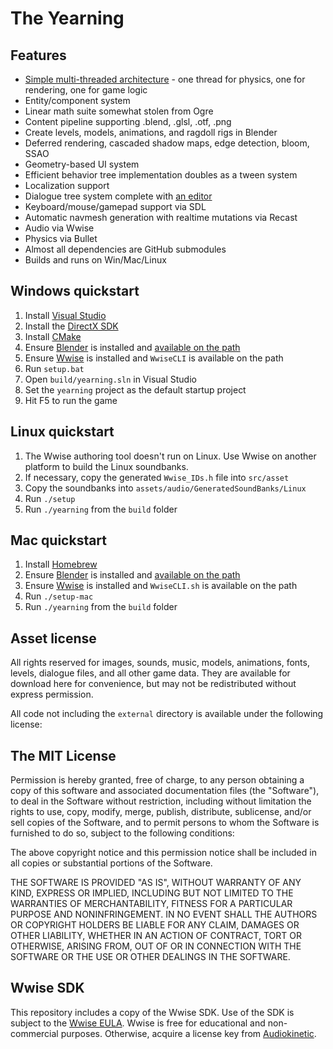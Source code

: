 The Yearning
===========

Features
--------

- [Simple multi-threaded architecture](http://etodd.io/2016/01/12/poor-mans-threading-architecture/) -
one thread for physics, one for rendering, one for game logic
- Entity/component system
- Linear math suite somewhat stolen from Ogre
- Content pipeline supporting .blend, .glsl, .otf, .png
- Create levels, models, animations, and ragdoll rigs in Blender
- Deferred rendering, cascaded shadow maps, edge detection, bloom, SSAO
- Geometry-based UI system
- Efficient behavior tree implementation doubles as a tween system
- Localization support
- Dialogue tree system complete with [an editor](https://github.com/etodd/dialogger/tree/yearning)
- Keyboard/mouse/gamepad support via SDL
- Automatic navmesh generation with realtime mutations via Recast
- Audio via Wwise
- Physics via Bullet
- Almost all dependencies are GitHub submodules
- Builds and runs on Win/Mac/Linux

Windows quickstart
------------------

1. Install [Visual Studio](https://www.visualstudio.com/en-us/downloads/download-visual-studio-vs.aspx)
2. Install the [DirectX SDK](https://www.microsoft.com/en-us/download/confirmation.aspx?id=6812)
3. Install [CMake](http://www.cmake.org/download/)
4. Ensure [Blender](http://blender.org) is installed and
   [available on the path](http://www.computerhope.com/issues/ch000549.htm)
5. Ensure [Wwise](https://www.audiokinetic.com/) is installed and `WwiseCLI`
is available on the path
6. Run `setup.bat`
7. Open `build/yearning.sln` in Visual Studio
8. Set the `yearning` project as the default startup project
9. Hit F5 to run the game

Linux quickstart
----------------

1. The Wwise authoring tool doesn't run on Linux. Use Wwise on another platform
to build the Linux soundbanks.
2. If necessary, copy the generated `Wwise_IDs.h` file into `src/asset`
3. Copy the soundbanks into `assets/audio/GeneratedSoundBanks/Linux`
4. Run `./setup`
5. Run `./yearning` from the `build` folder

Mac quickstart
--------------

1. Install [Homebrew](http://brew.sh/)
2. Ensure [Blender](http://blender.org) is installed and
   [available on the path](http://www.computerhope.com/issues/ch000549.htm)
3. Ensure [Wwise](https://www.audiokinetic.com/) is installed and `WwiseCLI.sh`
is available on the path
4. Run `./setup-mac`
5. Run `./yearning` from the `build` folder

Asset license
-------------

All rights reserved for images, sounds, music, models, animations, fonts,
levels, dialogue files, and all other game data. They are available for
download here for convenience, but may not be redistributed without express
permission.

All code not including the `external` directory is available under the
following license:

The MIT License
---------------

Permission is hereby granted, free of charge, to any person obtaining a copy
of this software and associated documentation files (the "Software"), to deal
in the Software without restriction, including without limitation the rights
to use, copy, modify, merge, publish, distribute, sublicense, and/or sell
copies of the Software, and to permit persons to whom the Software is
furnished to do so, subject to the following conditions:

The above copyright notice and this permission notice shall be included in all
copies or substantial portions of the Software.

THE SOFTWARE IS PROVIDED "AS IS", WITHOUT WARRANTY OF ANY KIND, EXPRESS OR
IMPLIED, INCLUDING BUT NOT LIMITED TO THE WARRANTIES OF MERCHANTABILITY,
FITNESS FOR A PARTICULAR PURPOSE AND NONINFRINGEMENT. IN NO EVENT SHALL THE
AUTHORS OR COPYRIGHT HOLDERS BE LIABLE FOR ANY CLAIM, DAMAGES OR OTHER
LIABILITY, WHETHER IN AN ACTION OF CONTRACT, TORT OR OTHERWISE, ARISING FROM,
OUT OF OR IN CONNECTION WITH THE SOFTWARE OR THE USE OR OTHER DEALINGS IN THE
SOFTWARE.

Wwise SDK
---------

This repository includes a copy of the Wwise SDK. Use of the SDK is subject to
the [Wwise EULA](external/wwise/LICENSE.txt). Wwise is free for educational and
non-commercial purposes. Otherwise, acquire a license key from
[Audiokinetic](https://www.audiokinetic.com/).

